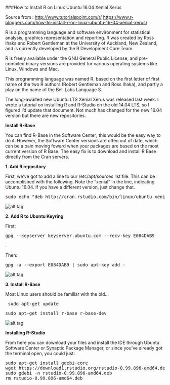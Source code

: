 ###How to Install R on Linux Ubuntu 16.04 Xenial Xerus

Source from : http://www.tutorialspoint.com/r/ 
https://www.r-bloggers.com/how-to-install-r-on-linux-ubuntu-16-04-xenial-xerus/

R is a programming language and software environment for statistical analysis, graphics representation and reporting. R was created by Ross Ihaka and Robert Gentleman at the University of Auckland, New Zealand, and is currently developed by the R Development Core Team.

R is freely available under the GNU General Public License, and pre-compiled binary versions are provided for various operating systems like Linux, Windows and Mac.

This programming language was named R, based on the first letter of first name of the two R authors (Robert Gentleman and Ross Ihaka), and partly a play on the name of the Bell Labs Language S.

The long-awaited new Ubuntu LTS Xenial Xerus was released last week. I wrote a tutorial on installing R and R-Studio on the old 14.04 LTS, so I figured I’d update that document. Not much has changed for the new 16.04 version but there are new repositories.

<b>Install R-Base</b>

You can find R-Base in the Software Center; this would be the easy way to do it. However, the Software Center versions are often out of date, which can be a pain moving foward when your packages are based on the most current version of R Base. The easy fix is to download and install R Base directly from the Cran servers.


<b>1. Add R repository</b>

First, we’ve got to add a line to our /etc/apt/sources.list file. This can be accomplished with the following. Note the “xenial” in the line, indicating Ubuntu 16.04. If you have a different version, just change that.

<pre>sudo echo "deb http://cran.rstudio.com/bin/linux/ubuntu xenial/" | sudo tee -a /etc/apt/sources.list</pre>

![alt tag](https://github.com/syaifulahdan/Rscript/blob/master/image/Screenshot%20from%202016-09-19%2017-13-21.png)

<b>2. Add R to Ubuntu Keyring</b>

First:

 <pre>gpg --keyserver keyserver.ubuntu.com --recv-key E084DAB9</pre>.
 
Then:

 <pre>gpg -a --export E084DAB9 | sudo apt-key add -</pre>

![alt tag](https://github.com/syaifulahdan/Rscript/blob/master/image/Screenshot%20from%202016-09-19%2017-19-50.png)

<b>3. Install R-Base</b>

Most Linux users should be familiar with the old…
<pre> sudo apt-get update</pre>

<pre>sudo apt-get install r-base r-base-dev</pre>

![alt tag](https://github.com/syaifulahdan/Rscript/blob/master/image/Screenshot%20from%202016-09-19%2017-35-54.png)

<b>Installing R-Studio</b>

From here you can download your files and install the IDE through Ubuntu Software Center or Synaptic Package Manager, or since you’ve already got the terminal open, you could just:

<pre>
sudo apt-get install gdebi-core
wget https://download1.rstudio.org/rstudio-0.99.896-amd64.deb
sudo gdebi -n rstudio-0.99.896-amd64.deb
rm rstudio-0.99.896-amd64.deb
</pre>
